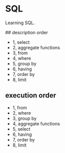 # SQL
Learning SQL.

## description order
- 1, select
- 2, aggregate functions
- 3, from
- 4, where
- 5, group by
- 6, having
- 7, order by
- 8, limit


## execution order
- 1, from
- 2, where
- 3, group by
- 4, aggregate functions
- 5, select
- 6, having
- 7, order by
- 8, limit
